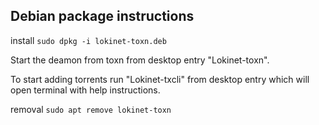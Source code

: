 ## Debian package instructions

install `sudo dpkg -i lokinet-toxn.deb`

Start the deamon from toxn from desktop entry "Lokinet-toxn".

To start adding torrents run "Lokinet-txcli" from desktop entry which will open terminal with help instructions.

removal `sudo apt remove lokinet-toxn`
